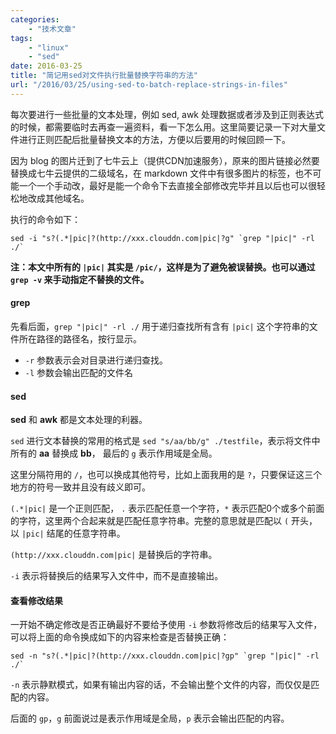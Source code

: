 ```yaml
---
categories:
    - "技术文章"
tags:
    - "linux"
    - "sed"
date: 2016-03-25
title: "简记用sed对文件执行批量替换字符串的方法"
url: "/2016/03/25/using-sed-to-batch-replace-strings-in-files"
---
```


每次要进行一些批量的文本处理，例如 sed, awk 处理数据或者涉及到正则表达式的时候，都需要临时去再查一遍资料，看一下怎么用。这里简要记录一下对大量文件进行正则匹配后批量替换文本的方法，方便以后要用的时候回顾一下。

<!--more-->

因为 blog 的图片迁到了七牛云上（提供CDN加速服务），原来的图片链接必然要替换成七牛云提供的二级域名，在 markdown 文件中有很多图片的标签，也不可能一个一个手动改，最好是能一个命令下去直接全部修改完毕并且以后也可以很轻松地改成其他域名。

执行的命令如下：

``sed -i "s?(.*|pic|?(http://xxx.clouddn.com|pic|?g" `grep "|pic|" -rl ./` ``

**注：本文中所有的 `|pic|` 其实是 `/pic/`，这样是为了避免被误替换。也可以通过 `grep -v` 来手动指定不替换的文件。**

#### grep

先看后面，`grep "|pic|" -rl ./` 用于递归查找所有含有 `|pic|` 这个字符串的文件所在路径的路径名，按行显示。

* `-r` 参数表示会对目录进行递归查找。
* `-l` 参数会输出匹配的文件名

#### sed

**sed** 和 **awk** 都是文本处理的利器。

`sed` 进行文本替换的常用的格式是 `sed "s/aa/bb/g" ./testfile`，表示将文件中所有的 **aa** 替换成 **bb**， 最后的 `g` 表示作用域是全局。

这里分隔符用的 `/`，也可以换成其他符号，比如上面我用的是 `?`，只要保证这三个地方的符号一致并且没有歧义即可。

`(.*|pic|` 是一个正则匹配， `.` 表示匹配任意一个字符，`*` 表示匹配0个或多个前面的字符，这里两个合起来就是匹配任意字符串。完整的意思就是匹配以 `(` 开头，以 `|pic|` 结尾的任意字符串。

`(http://xxx.clouddn.com|pic|` 是替换后的字符串。

`-i` 表示将替换后的结果写入文件中，而不是直接输出。

#### 查看修改结果

一开始不确定修改是否正确最好不要给予使用 `-i` 参数将修改后的结果写入文件，可以将上面的命令换成如下的内容来检查是否替换正确：

``sed -n "s?(.*|pic|?(http://xxx.clouddn.com|pic|?gp" `grep "|pic|" -rl ./` ``

`-n` 表示静默模式，如果有输出内容的话，不会输出整个文件的内容，而仅仅是匹配的内容。

后面的 `gp`，`g` 前面说过是表示作用域是全局，`p` 表示会输出匹配的内容。
